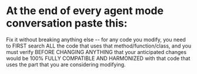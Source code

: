 
# At the end of every agent mode conversation paste this:
Fix it without breaking anything else -- for any code you modify, you need to FIRST search ALL the code that uses that method/function/class, and you must verify BEFORE CHANGING ANYTHING that your anticipated changes would be 100% FULLY COMPATIBLE AND HARMONIZED with that code that uses the part that you are considering modifying.